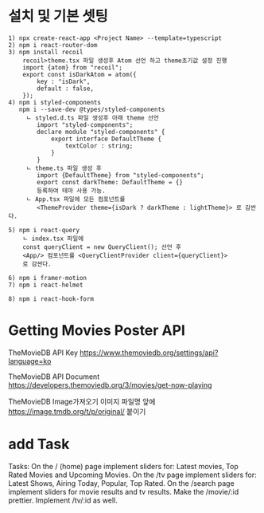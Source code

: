 # 설치 및 기본 셋팅
    1) npx create-react-app <Project Name> --template=typescript
    2) npm i react-router-dom
    3) npm install recoil
        recoil>theme.tsx 파일 생성후 Atom 선언 하고 theme초기값 설정 진행
        import {atom} from "recoil";
        export const isDarkAtom = atom({
            key : "isDark",
            default : false,
        });
    4) npm i styled-components
       npm i --save-dev @types/styled-components
         ㄴ styled.d.ts 파일 생성후 아래 theme 선언
            import "styled-components";
            declare module "styled-components" {
                export interface DefaultTheme {
                    textColor : string;
                }
            }
         ㄴ theme.ts 파일 생성 후
            import {DefaultTheme} from "styled-components";
            export const darkTheme: DefaultTheme = {}
            등록하여 테마 사용 가능.
         ㄴ App.tsx 파일에 모든 컴포넌트를
            <ThemeProvider theme={isDark ? darkTheme : lightTheme}> 로 감싼다.
            
    5) npm i react-query
        ㄴ index.tsx 파일에
        const queryClient = new QueryClient(); 선언 후
        <App/> 컴포넌트를 <QueryClientProvider client={queryClient}>
        로 감싼다.
        
    6) npm i framer-motion
    7) npm i react-helmet

    8) npm i react-hook-form

# Getting Movies Poster API
TheMovieDB API Key
https://www.themoviedb.org/settings/api?language=ko

TheMovieDB API Document
https://developers.themoviedb.org/3/movies/get-now-playing

TheMovieDB Image가져오기
이미지 파일명 앞에 https://image.tmdb.org/t/p/original/ 붙이기


# add Task

Tasks:
On the / (home) page implement sliders for: Latest movies, Top Rated Movies and Upcoming Movies.
On the /tv page implement sliders for: Latest Shows, Airing Today, Popular, Top Rated.
On the /search page implement sliders for movie results and tv results.
Make the /movie/:id prettier.
Implement /tv/:id as well.
